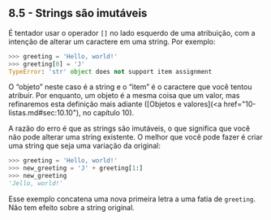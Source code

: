 ## 8.5 - Strings são imutáveis

É tentador usar o operador `[]` no lado esquerdo de uma atribuição, com a intenção de alterar um caractere em uma string. Por exemplo:

```python
>>> greeting = 'Hello, world!'
>>> greeting[0] = 'J'
TypeError: 'str' object does not support item assignment
```

O “objeto” neste caso é a string e o “item” é o caractere que você tentou atribuir. Por enquanto, um objeto é a mesma coisa que um valor, mas refinaremos esta definição mais adiante ([Objetos e valores](<a href="10-listas.md#sec:10.10"), no capítulo 10).

A razão do erro é que as strings são imutáveis, o que significa que você não pode alterar uma string existente. O melhor que você pode fazer é criar uma string que seja uma variação da original:

```python
>>> greeting = 'Hello, world!'
>>> new_greeting = 'J' + greeting[1:]
>>> new_greeting
'Jello, world!'
```

Esse exemplo concatena uma nova primeira letra a uma fatia de `greeting`. Não tem efeito sobre a string original.
